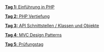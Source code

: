 

[**Tag 1:** Einführung in PHP](/ilv.307/01-modul-307)

[**Tag 2:** PHP Vertiefung](/ilv.307/02-modul-307)

[**Tag 3:** API Schnittstellen / Klassen und Objekte](/ilv.307/03-modul-307)

[**Tag 4**: MVC Design Patterns](/ilv.307/04-modul-307)

[**Tag 5**: Prüfungstag](/ilv.307/05-modul-307)
<!--stackedit_data:
eyJoaXN0b3J5IjpbNzE0NjcxODIyXX0=
-->